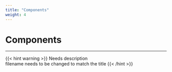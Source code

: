 ```yaml
---
title: "Components"
weight: 4
---
```


# Components
---

{{< hint warning >}}
Needs description  
filename needs to be changed to match the title
{{< /hint >}}
